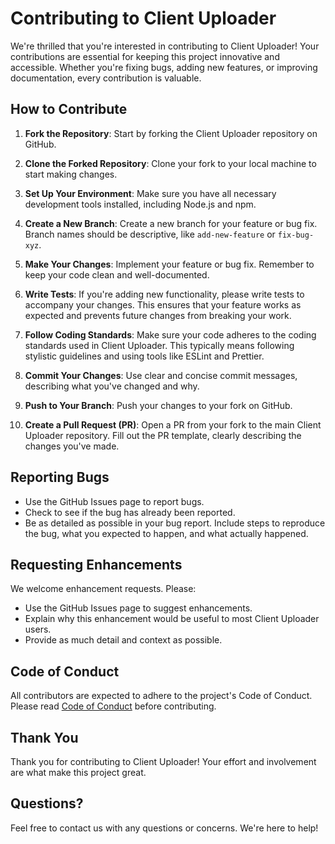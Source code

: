 # Contributing to Client Uploader

We're thrilled that you're interested in contributing to Client Uploader! Your contributions are essential for keeping this project innovative and accessible. Whether you're fixing bugs, adding new features, or improving documentation, every contribution is valuable.

## How to Contribute

1. **Fork the Repository**: Start by forking the Client Uploader repository on GitHub.

2. **Clone the Forked Repository**: Clone your fork to your local machine to start making changes.

3. **Set Up Your Environment**: Make sure you have all necessary development tools installed, including Node.js and npm.

4. **Create a New Branch**: Create a new branch for your feature or bug fix. Branch names should be descriptive, like `add-new-feature` or `fix-bug-xyz`.

5. **Make Your Changes**: Implement your feature or bug fix. Remember to keep your code clean and well-documented.

6. **Write Tests**: If you're adding new functionality, please write tests to accompany your changes. This ensures that your feature works as expected and prevents future changes from breaking your work.

7. **Follow Coding Standards**: Make sure your code adheres to the coding standards used in Client Uploader. This typically means following stylistic guidelines and using tools like ESLint and Prettier.

8. **Commit Your Changes**: Use clear and concise commit messages, describing what you've changed and why.

9. **Push to Your Branch**: Push your changes to your fork on GitHub.

10. **Create a Pull Request (PR)**: Open a PR from your fork to the main Client Uploader repository. Fill out the PR template, clearly describing the changes you've made.

## Reporting Bugs

- Use the GitHub Issues page to report bugs.
- Check to see if the bug has already been reported.
- Be as detailed as possible in your bug report. Include steps to reproduce the bug, what you expected to happen, and what actually happened.

## Requesting Enhancements

We welcome enhancement requests. Please:

- Use the GitHub Issues page to suggest enhancements.
- Explain why this enhancement would be useful to most Client Uploader users.
- Provide as much detail and context as possible.

## Code of Conduct

All contributors are expected to adhere to the project's Code of Conduct. Please read [Code of Conduct](CODE_OF_CONDUCT.md) before contributing.

## Thank You

Thank you for contributing to Client Uploader! Your effort and involvement are what make this project great.

## Questions?

Feel free to contact us with any questions or concerns. We're here to help!
